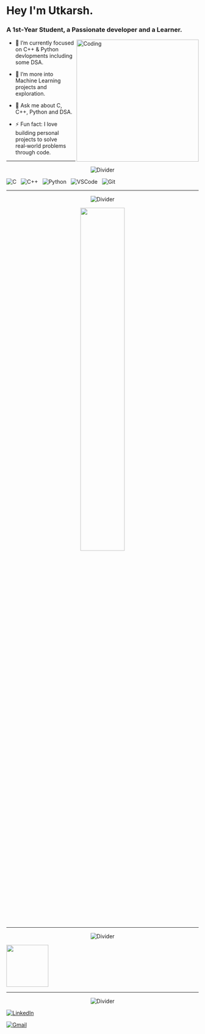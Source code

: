 <p>
     <h1 align="LEFT">Hey I'm Utkarsh.</h1>
     
<h3> A 1st‑Year Student, a Passionate developer and a Learner.</h3>
</p>

<img src="https://media.giphy.com/media/qgQUggAC3Pfv687qPC/giphy.gif"
     alt="Coding"
     align="right"
     width="320" />

<p>
     
 - 🔭 I’m currently focused on C++ & Python devlopments including some DSA. 
     
- 🌱 I’m more into Machine Learning  projects and exploration.
  
- 💬 Ask me about C, C++, Python and DSA. 
  
- ⚡ Fun fact: I love building personal projects to solve real‑world problems through code.

</p>


---
<p align="center">
  <img src="https://readme-typing-svg.herokuapp.com?font=Fira+Code&duration=1500&pause=100&color=F7931E,F15BB5,00BBF9,00F5D4,9B5DE5&center=true&vCenter=true&width=340&lines=⚡️+Technologies+⚡️" alt="Divider" />
</p>

![C](https://img.shields.io/badge/C-00599C?style=for-the-badge&logo=c&logoColor=white) &nbsp;
![C++](https://img.shields.io/badge/C%2B%2B-00599C?style=for-the-badge&logo=c%2B%2B&logoColor=white) &nbsp;
![Python](https://img.shields.io/badge/Python-FFD43B?style=for-the-badge&logo=python&logoColor=blue) &nbsp;
![VSCode](https://img.shields.io/badge/VS%20Code-0078d7?style=for-the-badge&logo=visual-studio-code&logoColor=white) &nbsp;
![Git](https://img.shields.io/badge/Git-F05032?style=for-the-badge&logo=git&logoColor=white)

---
<p align="center">
  <img src="https://readme-typing-svg.herokuapp.com?font=Fira+Code&duration=1500&pause=100&color=F7931E,F15BB5,00BBF9,00F5D4,9B5DE5&left=5000px&vCenter=true&width=340&lines=⚡️+Stats+⚡️" alt="Divider" />
</p>

<p align="center">
  <img width="48%" src="https://github-readme-streak-stats.herokuapp.com/?user=utkarshcs.18&theme=github-dark" />
</p>

---
<p align="center">
  <img src="https://readme-typing-svg.herokuapp.com?font=Fira+Code&duration=1500&pause=100&color=F7931E,F15BB5,00BBF9,00F5D4,9B5DE5&center=true&vCenter=true&width=340&lines=⚡️+Plots+⚡️" alt="Divider" />
</p>

<a href="https://github.com/utkarshcs18/Gpalytics-ShowCase.git">
<img src="https://github.com/utkarshcs18/GPAlytics/blob/main/profileproject.jpg?raw=true"
       length="40"
       width="110"
       style="vertical-align: middle;"/>
</a>

---
<p align="center">
  <img src="https://readme-typing-svg.herokuapp.com?font=Fira+Code&duration=1500&pause=100&color=F7931E,F15BB5,00BBF9,00F5D4,9B5DE5&center=true&vCenter=true&width=340&lines=⚡️+Hyperlinks+⚡️" alt="Divider" />
</p>

[![LinkedIn](https://img.shields.io/badge/LinkedIn-blue?style=for-the-badge&logo=linkedin&logoColor=white)](https://linkedin.com/in/utkarshcs18)

[![Gmail](https://img.shields.io/badge/Gmail-red?style=for-the-badge&logo=gmail&logoColor=white)](mailto:utkarshkumar.cs18@gmail.com?subject=Excited%20to%20Connect!&body=Hey%20there!%0AI%20came%20across%20your%20profile%20and%20would%20love%20to%20connect%20and%20talk%20about%20.%20.%20..">)
